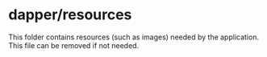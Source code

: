 # dapper/resources

This folder contains resources (such as images) needed by the application. This file can
be removed if not needed.
